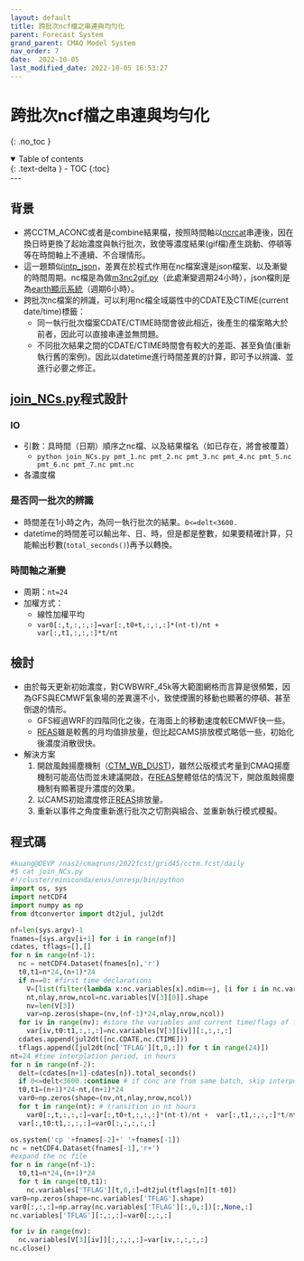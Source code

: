 ```yaml
---
layout: default
title: 跨批次ncf檔之串連與均勻化
parent: Forecast System
grand_parent: CMAQ Model System
nav_order: 7
date:  2022-10-05
last_modified_date: 2022-10-05 16:53:27
---
```


# 跨批次ncf檔之串連與均勻化
{: .no_toc }

<details open markdown="block">
  <summary>
    Table of contents
  </summary>
  {: .text-delta }
- TOC
{:toc}
</details>
--- 

## 背景
- 將CCTM_ACONC或者是combine結果檔，按照時間軸以[ncrcat][ncrcat]串連後，因在換日時更換了起始濃度與執行批次，致使等濃度結果(gif檔)產生跳動、停頓等等在時間軸上不連續、不合理情形。
- 這一題類似[intp_json][intp_json]，差異在於程式作用在nc檔案還是json檔案、以及漸變的時間周期。nc檔是為做[m3nc2gif.py][m3nc2gif.py]（此處漸變週期24小時），json檔則是為[earth顯示系統][cmaq_json]（週期6小時）。
- 跨批次nc檔案的辨識，可以利用nc檔全域屬性中的CDATE及CTIME(current date/time)標籤：
  - 同一執行批次檔案CDATE/CTIME時間會彼此相近，後產生的檔案略大於前者，因此可以直接串連並無問題。
  - 不同批次結果之間的CDATE/CTIME時間會有較大的差距、甚至負值(重新執行舊的案例)。因此以datetime進行時間差異的計算，即可予以辨識、並進行必要之修正。

## [join_NCs.py](https://sinotec2.github.io/FAQ/2022/10/05/join_NCs.html#程式碼)程式設計
### IO
- 引數：具時間（日期）順序之nc檔、以及結果檔名（如已存在，將會被覆蓋）
  - `python join_NCs.py pmt_1.nc pmt_2.nc pmt_3.nc pmt_4.nc pmt_5.nc pmt_6.nc pmt_7.nc pmt.nc `
- 各濃度檔

### 是否同一批次的辨識
- 時間差在1小時之內，為同一執行批次的結果。`0<=delt<3600.`
- datetime的時間差可以輸出年、日、時，但是都是整數，如果要精確計算，只能輸出秒數(`total_seconds()`)再予以轉換。

### 時間軸之漸變
- 周期：`nt=24`
- 加權方式：
  - 線性加權平均
  - `var0[:,t,:,:,:]=var[:,t0+t,:,:,:]*(nt-t)/nt +  var[:,t1,:,:,:]*t/nt`

## 檢討
- 由於每天更新初始濃度，對CWBWRF_45k等大範圍網格而言算是很頻繁，因為GFS與ECMWF氣象場的差異還不小，致使煙團的移動也顯著的停頓、甚至倒退的情形。
  - GFS經過WRF的四階同化之後，在海面上的移動速度較ECMWF快一些。
  - [REAS][REAS]雖是較舊的月均值排放量，但比起CAMS排放模式略低一些，初始化後濃度消散很快。
- 解決方案
  1. 開啟風蝕揚塵機制（[CTM_WB_DUST][CWBWRF_15k])，雖然公版模式考量到CMAQ揚塵機制可能高估而並未建議開啟，在[REAS][REAS]整體低估的情況下，開啟風蝕揚塵機制有顯著提升濃度的效果。
  1. 以CAMS初始濃度修正[REAS][REAS]排放量。
  1. 重新以事件之角度重新進行批次之切割與組合、並重新執行模式模擬。

## 程式碼
```python
#kuang@DEVP /nas2/cmaqruns/2022fcst/grid45/cctm.fcst/daily
#$ cat join_NCs.py
#!/cluster/miniconda/envs/unresp/bin/python
import os, sys
import netCDF4
import numpy as np
from dtconvertor import dt2jul, jul2dt

nf=len(sys.argv)-1
fnames=[sys.argv[i+1] for i in range(nf)]
cdates, tflags=[],[]
for n in range(nf-1):
  nc = netCDF4.Dataset(fnames[n],'r')
  t0,t1=n*24,(n+1)*24
  if n==0: #first time declarations
    V=[list(filter(lambda x:nc.variables[x].ndim==j, [i for i in nc.variables])) for j in [1,2,3,4]]
    nt,nlay,nrow,ncol=nc.variables[V[3][0]].shape
    nv=len(V[3])
    var=np.zeros(shape=(nv,(nf-1)*24,nlay,nrow,ncol))
  for iv in range(nv): #store the variables and current time/flags of files
    var[iv,t0:t1,:,:,:]=nc.variables[V[3][iv]][:,:,:,:]
  cdates.append(jul2dt([nc.CDATE,nc.CTIME]))
  tflags.append([jul2dt(nc['TFLAG'][t,0,:]) for t in range(24)])
nt=24 #time interplation period, in hours
for n in range(nf-2):
  delt=(cdates[n+1]-cdates[n]).total_seconds()
  if 0<=delt<3600.:continue # if conc are from same batch, skip interpolation
  t0,t1=(n+1)*24-nt,(n+1)*24
  var0=np.zeros(shape=(nv,nt,nlay,nrow,ncol))
  for t in range(nt): # transition in nt hours
    var0[:,t,:,:,:]=var[:,t0+t,:,:,:]*(nt-t)/nt +  var[:,t1,:,:,:]*t/nt
  var[:,t0:t1,:,:,:]=var0[:,:,:,:,:]

os.system('cp '+fnames[-2]+' '+fnames[-1])
nc = netCDF4.Dataset(fnames[-1],'r+')
#expand the nc file
for n in range(nf-1):
  t0,t1=n*24,(n+1)*24
  for t in range(t0,t1):
    nc.variables['TFLAG'][t,0,:]=dt2jul(tflags[n][t-t0])
var0=np.zeros(shape=nc.variables['TFLAG'].shape)
var0[:,:,:]=np.array(nc.variables['TFLAG'][:,0,:])[:,None,:]
nc.variables['TFLAG'][:,:,:]=var0[:,:,:]

for iv in range(nv):
  nc.variables[V[3][iv]][:,:,:,:]=var[iv,:,:,:,:]
nc.close()
```

[intp_json]: <https://sinotec2.github.io/FAQ/2022/10/04/intp_json.html> "時間內插取代初始小時濃度"
[m3nc2gif.py]: <https://sinotec2.github.io/Focus-on-Air-Quality/utilities/Graphics/wrf-python/4.m3nc2gif/> "Focus-on-Air-Quality->utilities->Graphics->wrf-python->4.m3nc2gifm3nc檔案轉GIF"
[cmaq_json]: <https://sinotec2.github.io/FAQ/2022/08/31/cmaq_json.html> "earth套件展示wrfout與CCTM_ACONC結果 "
[CWBWRF_15k]: <https://sinotec2.github.io/Focus-on-Air-Quality/GridModels/Abundant_NoG_Runs/CWBWRF_15k/> "Focus-on-Air-Quality->CMAQ Model System->Abundant NoG Runs->CWBWRF_15k東亞地區解析度15Km之CMAQ模擬分析"
[REAS]: <https://sinotec2.github.io/Focus-on-Air-Quality/Global_Regional_Emission/REAS/reas2cmaq/#背景> "Focus-on-Air-Quality->Global/Regional Emission->Regional Emission inventory in ASia->地面排放檔之讀取及轉換->背景"
[ncrcat]: <https://sinotec2.github.io/Focus-on-Air-Quality/GridModels/POST/do_shk/> "COMBINE_ACONC檔案之篩選整併"